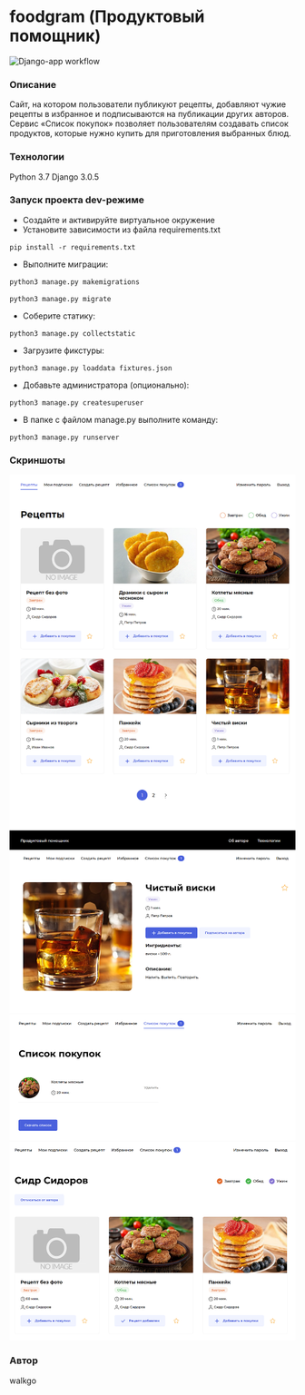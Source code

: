 # foodgram (Продуктовый помощник)

![Django-app workflow](https://github.com/walkgo/foodgram-project/actions/workflows/foodgram_workflow.yaml/badge.svg)

### Описание

Сайт, на котором пользователи публикуют рецепты, добавляют чужие рецепты в избранное и подписываются на публикации других авторов. Сервис «Список покупок» позволяет пользователям создавать список продуктов, которые нужно купить для приготовления выбранных блюд.

### Технологии

Python 3.7 Django 3.0.5

### Запуск проекта dev-режиме

-   Создайте и активируйте виртуальное окружение
-   Установите зависимости из файла requirements.txt

```
pip install -r requirements.txt
```

-   Выполните миграции:

```
python3 manage.py makemigrations
```
```
python3 manage.py migrate
```

-   Соберите статику:

```
python3 manage.py collectstatic
```

-   Загрузите фикстуры:

```
python3 manage.py loaddata fixtures.json
```

-   Добавьте администратора (опционально):

```
python3 manage.py createsuperuser
```

-   В папке с файлом manage.py выполните команду:

```
python3 manage.py runserver
```

### Скриншоты

![alt text](screenshots/01.png "Главная страница")
![alt text](screenshots/02.png "Страница рецепта")
![alt text](screenshots/03.png "Список покупок")
![alt text](screenshots/04.png "Страница автора")

### Автор

walkgo
